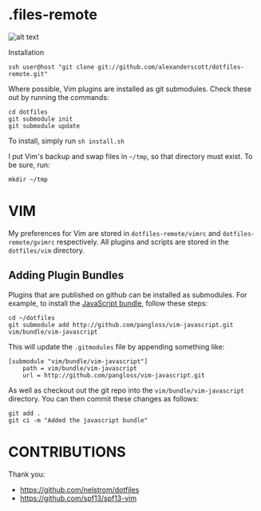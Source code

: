 .files-remote
=================
![alt text](http://retrothing.typepad.com/photos/uncategorized/2008/02/07/avrterminal.jpg "looks something like this")

Installation


    ssh user@host "git clone git://github.com/alexanderscott/dotfiles-remote.git"


Where possible, Vim plugins are installed as git submodules. Check these out by
running the commands:

    cd dotfiles
    git submodule init
    git submodule update

To install, simply run `sh install.sh`

I put Vim's backup and swap files in `~/tmp`, so that directory must exist. To
be sure, run: 

    mkdir ~/tmp


# VIM #

My preferences for Vim are stored in `dotfiles-remote/vimrc` and `dotfiles-remote/gvimrc`
respectively. All plugins and scripts are stored in the `dotfiles/vim`
directory.

## Adding Plugin Bundles ##

Plugins that are published on github can be installed as submodules. For
example, to install the [JavaScript bundle][jsbun], follow these steps:

    cd ~/dotfiles
    git submodule add http://github.com/pangloss/vim-javascript.git vim/bundle/vim-javascript

This will update the `.gitmodules` file by appending something like:

    [submodule "vim/bundle/vim-javascript"]
        path = vim/bundle/vim-javascript
        url = http://github.com/pangloss/vim-javascript.git
    
As well as checkout out the git repo into the
`vim/bundle/vim-javascript` directory. You can then commit these changes
as follows:

    git add .
    git ci -m "Added the javascript bundle"


# CONTRIBUTIONS #

Thank you:
- https://github.com/nelstrom/dotfiles
- https://github.com/spf13/spf13-vim


[jsbun]: http://github.com/pangloss/vim-javascript.git
[ap]: http://github.com/michaeldv/awesome_print
[i_editor]: http://github.com/jberkel/interactive_editor
